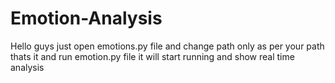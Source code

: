 # Emotion-Analysis
Hello guys just open emotions.py file and change path only as per your path thats it and run emotion.py file it will start running and show real time analysis

